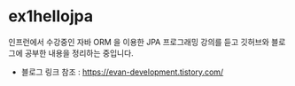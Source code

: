 # ex1hellojpa
인프런에서 수강중인 자바 ORM 을 이용한 JPA 프로그래밍 강의를 듣고 깃허브와 블로그에 공부한 내용을 정리하는 중입니다.
- 블로그 링크 참조 : <https://evan-development.tistory.com/>

